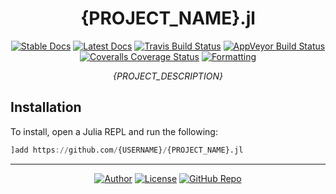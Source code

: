 <div align="center">

# {PROJECT_NAME}.jl

[![Stable Docs](https://img.shields.io/badge/docs-stable-blue.svg?style=flat-square)](https://{USERNAME}.github.io/{PROJECT_NAME}.jl/stable)
[![Latest Docs](https://img.shields.io/badge/docs-latest-blue.svg?style=flat-square)](https://{USERNAME}.github.io/{PROJECT_NAME}.jl/latest)
[![Travis Build Status](https://img.shields.io/travis/{USERNAME}/{PROJECTNAME}.svg?style=flat-square)](https://travis-ci.com/{USERNAME}/{PROJECTNAME})
[![AppVeyor Build Status](https://img.shields.io/appveyor/ci/{USERNAME}/{PROJECTNAME}?style=flat-square)](https://ci.appveyor.com/project/{USERNAME}/{PROJECTNAME})
[![Coveralls Coverage Status](https://img.shields.io/coveralls/github/{USERNAME}/{PROJECT_NAME}?style=flat-square)](https://coveralls.io/github/{USERNAME}/{PROJECT_NAME})
[![Formatting](https://img.shields.io/badge/format-tab%204%20margin%2096-888?style=flat-square)](https://github.com/domluna/JuliaFormatter.jl)

_{PROJECT_DESCRIPTION}_

</div>

## Installation

To install, open a Julia REPL and run the following:

```julia
]add https://github.com/{USERNAME}/{PROJECT_NAME}.jl
```

---
<div align="center">

[![Author](https://img.shields.io/badge/Author-{USERNAME}-blue?style=for-the-badge)](https://github.com/{USERNAME})
[![License](https://img.shields.io/badge/(UN)-LICENSE-lightgray?style=for-the-badge)](UNLICENSE)
[![GitHub Repo](https://img.shields.io/badge/repo-GitHub-black?style=for-the-badge)](https://github.com/{USERNAME}/{PROJECT_NAME}.jl)

</div>
